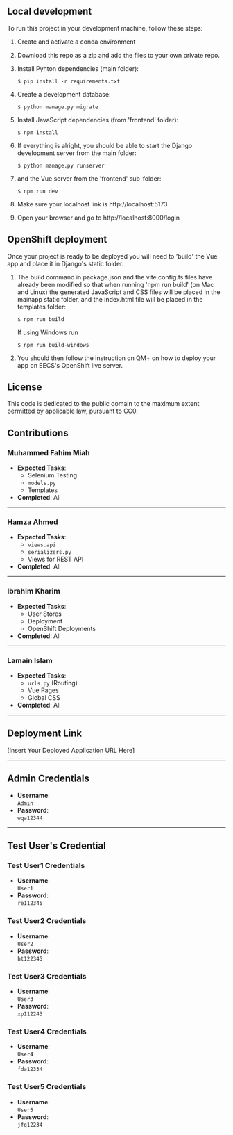 ## Local development

To run this project in your development machine, follow these steps:

1. Create and activate a conda environment

2. Download this repo as a zip and add the files to your own private repo.

3. Install Pyhton dependencies (main folder):

    ```console
    $ pip install -r requirements.txt
    ```

4. Create a development database:

    ```console
    $ python manage.py migrate
    ```

5. Install JavaScript dependencies (from 'frontend' folder):

    ```console
    $ npm install
    ```

6. If everything is alright, you should be able to start the Django development server from the main folder:

    ```console
    $ python manage.py runserver
    ```

7. and the Vue server from the 'frontend' sub-folder:

    ```console
    $ npm run dev
    ```

8. Make sure your localhost link is http://localhost:5173

9. Open your browser and go to http://localhost:8000/login

## OpenShift deployment

Once your project is ready to be deployed you will need to 'build' the Vue app and place it in Django's static folder.

1. The build command in package.json and the vite.config.ts files have already been modified so that when running 'npm run build' (on Mac and Linux) the generated JavaScript and CSS files will be placed in the mainapp static folder, and the index.html file will be placed in the templates folder:

    ```console
    $ npm run build
    ```

    If using Windows run

    ```console
    $ npm run build-windows
    ```

2. You should then follow the instruction on QM+ on how to deploy your app on EECS's OpenShift live server.

## License

This code is dedicated to the public domain to the maximum extent permitted by applicable law, pursuant to [CC0](http://creativecommons.org/publicdomain/zero/1.0/).

## Contributions

### Muhammed Fahim Miah
- **Expected Tasks**:  
  - Selenium Testing  
  - `models.py`  
  - Templates  
- **Completed**: All  

---

### Hamza Ahmed
- **Expected Tasks**:  
  - `views.api`  
  - `serializers.py`  
  - Views for REST API  
- **Completed**: All  

---

### Ibrahim Kharim
- **Expected Tasks**:  
  - User Stores  
  - Deployment
  - OpenShift Deployments  
- **Completed**: All  

---

### Lamain Islam
- **Expected Tasks**:  
  - `urls.py` (Routing)  
  - Vue Pages  
  - Global CSS  
- **Completed**: All  

---

## Deployment Link
[Insert Your Deployed Application URL Here]

---

## Admin Credentials
- **Username**:  
  `Admin`  
- **Password**:  
  `wqa12344`

---

## Test User's Credential

### Test User1 Credentials
- **Username**:  
  `User1`  
- **Password**:  
  `re112345`

### Test User2 Credentials
- **Username**:  
  `User2`  
- **Password**:  
  `ht122345`

### Test User3 Credentials
- **Username**:  
  `User3`  
- **Password**:  
  `xp112243`

### Test User4 Credentials
- **Username**:  
  `User4`  
- **Password**:  
  `fda12334`

### Test User5 Credentials
- **Username**:  
  `User5`  
- **Password**:  
  `jfq12234`
